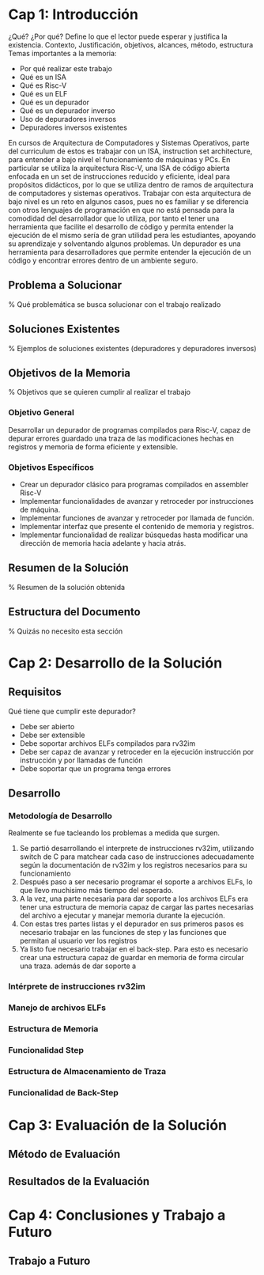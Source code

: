 # Cap 1: Introducción
¿Qué? ¿Por qué? Define lo que el lector puede esperar y justifica la existencia.
Contexto, Justificación, objetivos, alcances, método, estructura
Temas importantes a la memoria:
+ Por qué realizar este trabajo
+ Qué es un ISA
+ Qué es Risc-V
+ Qué es un ELF
+ Qué es un depurador
+ Qué es un depurador inverso
+ Uso de depuradores inversos
+ Depuradores inversos existentes
 
En cursos de Arquitectura de Computadores y Sistemas Operativos, parte del curriculum de estos es trabajar con un ISA, instruction set architecture, para entender a bajo nivel el funcionamiento de máquinas y PCs. En particular se utiliza la arquitectura Risc-V, una ISA de código abierta enfocada en un set de instrucciones reducido y eficiente, ideal para propósitos didácticos, por lo que se utiliza dentro de ramos de arquitectura de computadores y sistemas operativos. Trabajar con esta arquitectura de bajo nivel es un reto en algunos casos, pues no es familiar y se diferencia con otros lenguajes de programación en que no está pensada para la comodidad del desarrollador que lo utiliza, por tanto el tener una herramienta que facilite el desarrollo de código y permita entender la ejecución de el mismo sería de gran utilidad pera les estudiantes, apoyando su aprendizaje y solventando algunos problemas. Un depurador es una herramienta para desarrolladores que permite entender la ejecución de un código y encontrar errores dentro de un ambiente seguro. 
## Problema a Solucionar
% Qué problemática se busca solucionar con el trabajo realizado
## Soluciones Existentes
% Ejemplos de soluciones existentes (depuradores y depuradores inversos)
## Objetivos de la Memoria
% Objetivos que se quieren cumplir al realizar el trabajo
### Objetivo General
Desarrollar un depurador de programas compilados para Risc-V, capaz de depurar errores guardado una traza de las modificaciones hechas en registros y memoria de forma eficiente y extensible. 
### Objetivos Específicos
+  Crear un depurador clásico para programas compilados en assembler Risc-V
+  Implementar funcionalidades de avanzar y retroceder por instrucciones de máquina.
+  Implementar funciones de avanzar y retroceder por llamada de función.
+  Implementar interfaz que presente el contenido de memoria y registros.
+  Implementar funcionalidad de realizar búsquedas hasta modificar una dirección de memoria hacia adelante y hacia atrás.

## Resumen de la Solución
% Resumen de la solución obtenida
## Estructura del Documento
% Quizás no necesito esta sección
# Cap 2: Desarrollo de la Solución
## Requisitos
Qué tiene que cumplir este depurador?
+ Debe ser abierto
+ Debe ser extensible
+ Debe soportar archivos ELFs compilados para rv32im
+ Debe ser capaz de avanzar y retroceder en la ejecución instrucción por instrucción y por llamadas de función
+ Debe soportar que un programa tenga errores
## Desarrollo
### Metodología de Desarrollo
Realmente se fue tacleando los problemas a medida que surgen.
1. Se partió desarrollando el interprete de instrucciones rv32im, utilizando switch de C para matchear cada caso de instrucciones adecuadamente según la documentación de rv32im y los registros necesarios para su funcionamiento
2. Después paso a ser necesario programar el soporte a archivos ELFs, lo que llevo muchisimo más tiempo del esperado.
3. A la vez, una parte necesaria para dar soporte a los archivos ELFs era tener una estructura de memoria capaz de cargar las partes necesarias del archivo a ejecutar y manejar memoria durante la ejecución.
4. Con estas tres partes listas y el depurador en sus primeros pasos es necesario trabajar en las funciones de step y las funciones que permitan al usuario ver los registros
5. Ya listo fue necesario trabajar en el back-step. Para esto es necesario crear una estructura capaz de guardar en memoria de forma circular una traza. además de dar soporte a 
### Intérprete de instrucciones rv32im
### Manejo de archivos ELFs
### Estructura de Memoria
### Funcionalidad Step
### Estructura de Almacenamiento de Traza
### Funcionalidad de Back-Step
# Cap 3: Evaluación de la Solución
## Método de Evaluación
## Resultados de la Evaluación
# Cap 4: Conclusiones y Trabajo a Futuro
## Trabajo a Futuro